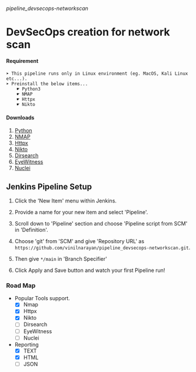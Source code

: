 ###### pipeline_devsecops-networkscan

# DevSecOps creation for network scan



#### Requirement
```
➤ This pipeline runs only in Linux environment (eg. MacOS, Kali Linux etc...).
➤ Preinstall the below items...
    ☛ Python3
    ☛ NMAP
    ☛ Httpx
    ☛ Nikto
```

#### Downloads

1. [Python](https://www.python.org/)
2. [NMAP](https://nmap.org/) 
3. [Httpx](https://github.com/projectdiscovery/httpx)
4. [Nikto](https://github.com/sullo/nikto)
5. [Dirsearch](https://github.com/maurosoria/dirsearch)
6. [EyeWitness](https://github.com/FortyNorthSecurity/EyeWitness)
7. [Nuclei](https://github.com/projectdiscovery/nuclei)

## Jenkins Pipeline Setup

1. Click the 'New Item' menu within Jenkins.

2. Provide a name for your new item and select 'Pipeline'.

3. Scroll down to 'Pipeline' section and choose 'Pipeline script from SCM' in 'Definition'.

4. Choose 'git' from 'SCM' and give 'Repository URL' as `https://github.com/vinilnarayan/pipeline_devsecops-networkscan.git`.

5. Then give `*/main` in 'Branch Specifier'

6. Click Apply and Save button and watch your first Pipeline run!


### Road Map

 * Popular Tools support.
    - [x] Nmap
    - [x] Httpx
    - [x] Nikto
    - [ ] Dirsearch
    - [ ] EyeWitness
    - [ ] Nuclei
* Reporting
    - [x] TEXT
    - [x] HTML
    - [ ] JSON
